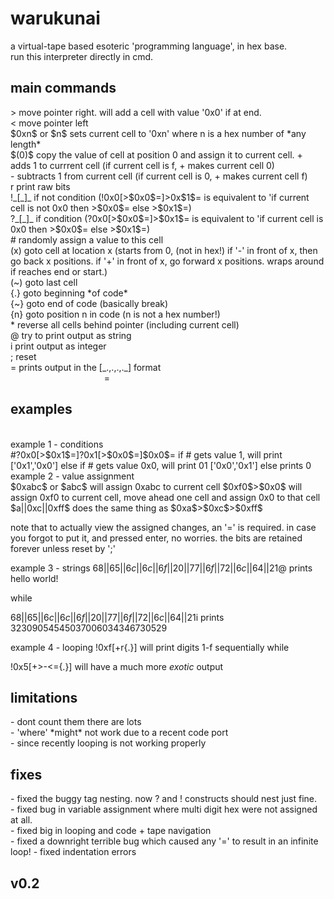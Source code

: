 # warukunai
a virtual-tape based esoteric 'programming language', in hex base.<br>
run this interpreter directly in cmd.

## main commands
<p>
> move pointer right. will add a cell with value '0x0' if at end.<br>
< move pointer left<br>
$0xn$ or $n$ sets current cell to '0xn' where n is a hex number of *any length*<br>
$(0)$ copy the value of cell at position 0 and assign it to current cell.
+ adds 1 to currrent cell (if current cell is f, + makes current cell 0)<br>
- subtracts 1 from current cell (if current cell is 0, + makes current cell f)<br>
r print raw bits<br>
!_[_]_ if not condition (!0x0[>$0x0$=]>0x$1$= is equivalent to 'if current cell is not 0x0 then >$0x0$= else >$0x1$=)<br>
?_[_]_ if condition (?0x0[>$0x0$=]>$0x1$= is equivalent to 'if current cell is 0x0 then >$0x0$= else >$0x1$=)<br>
# randomly assign a value to this cell<br>
(x) goto cell at location x (starts from 0, (not in hex!) if '-' in front of x, then go back x positions. if '+' in front of x, go forward x positions. wraps around if reaches end or start.)<br>
(~) goto last cell<br>
{.} goto beginning *of code*<br>
{~} goto end of code (basically break)<br>
{n} goto position n in code (n is not a hex number!)<br>
* reverse all cells behind pointer (including current cell)<br>
@ try to print output as string<br>
i print output as integer<br>
; reset<br>
= prints output in the [_.,.,.,._] format<br>
&nbsp;&nbsp;&nbsp;&nbsp;&nbsp;&nbsp;&nbsp;&nbsp;&nbsp;&nbsp;&nbsp;&nbsp;&nbsp;&nbsp;&nbsp;&nbsp;&nbsp;&nbsp;&nbsp;&nbsp;&nbsp;&nbsp;&nbsp;&nbsp;&nbsp;&nbsp;&nbsp;&nbsp;&nbsp;&nbsp;&nbsp;&nbsp;&nbsp;&nbsp;&nbsp;&nbsp;&nbsp;&nbsp;=
</p>

## examples
<br>
example 1 - conditions
<br>
#?0x0[>$0x1$=]?0x1[>$0x0$=]$0x0$=
if # gets value 1, will print ['0x1','0x0'] else if # gets value 0x0, will print 01 ['0x0','0x1']
else prints 0

<br>
example 2 - value assignment
<br>
$0xabc$ or $abc$ will assign 0xabc to current cell
$0xf0$>$0x0$ will assign 0xf0 to current cell, move ahead one cell and assign 0x0 to that cell
$a||0xc||0xff$ does the same thing as $0xa$>$0xc$>$0xff$

note that to actually view the assigned changes, an '=' is required. in case you forgot to put it, and pressed enter, no worries. the bits are retained forever unless reset by ';'

example 3 - strings
$68||65||6c||6c||6f||20||77||6f||72||6c||64||21$@
prints hello world!

while

$68||65||6c||6c||6f||20||77||6f||72||6c||64||21$i
prints 32309054545037006034346730529

example 4 - looping
!0xf[+r{.}]
will print digits 1-f sequentially
while 

!0x5[+>-<={.}]
will have a much more *exotic* output

<h2>limitations</h2>
    - dont count them there are lots<br>
    - 'where' *might* not work due to a recent code port<br>
    - since recently looping is not working properly
<h2>fixes</h2>
    - fixed the buggy tag nesting. now ? and ! constructs should nest just fine.<br>
    - fixed bug in variable assignment where multi digit hex were not assigned at all.<br>
    - fixed big in looping and code + tape navigation<br>
    - fixed a downright terrible bug which caused any '=' to result in an infinite loop!
    - fixed indentation errors
<br><h2>v0.2</h2>
